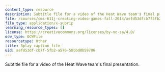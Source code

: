 ```yaml
---
content_type: resource
description: Subtitle file for a video of the Heat Wave team's final presentation.
file: /courses/cms-611j-creating-video-games-fall-2014/aefd53dfcb7f5fb2a57658bbd0b59706_sKolTx6sxUo.vtt
file_type: application/x-subrip
learning_resource_types: []
license: https://creativecommons.org/licenses/by-nc-sa/4.0/
ocw_type: OCWFile
resourcetype: Other
title: 3play caption file
uid: aefd53df-cb7f-5fb2-a576-58bbd0b59706
---
```

Subtitle file for a video of the Heat Wave team's final presentation.